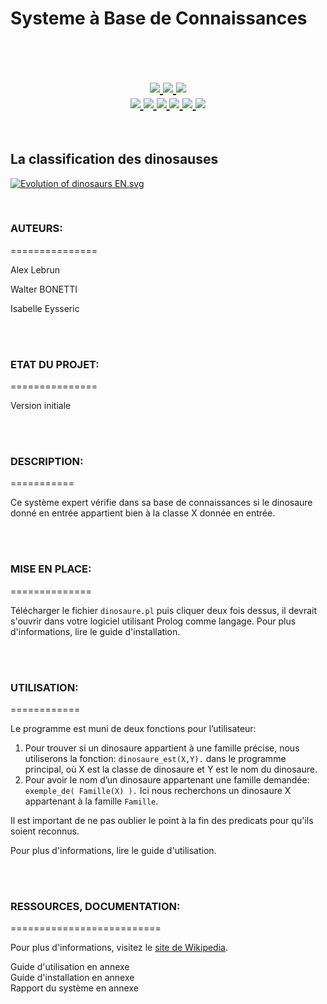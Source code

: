 # Systeme à Base de Connaissances
<br/>
<br/>

<h2 align="center">    

  <!-- GitHub -->
  <a href="https://github.com/isabelleysseric/">
    <img src="https://img.shields.io/badge/GitHub-100000?style=for-the-badge&logo=github&logoColor=white" >
  </a>  

  <!-- Project Repo -->
  <a href="https://github.com/isabelleysseric/Systeme-Base-Connaissances/">
    <img src="https://img.shields.io/badge/Repo-Systeme_Base_Connaissances-green?style=for-the-badge&logo={Systeme-Base-Connaissances}&logoColor=white" >
  </a>

  <!-- Wiki Project -->
  <a href="https://github.com/isabelleysseric/Systeme-Base-Connaissances/wiki/">
    <img src="https://img.shields.io/badge/Wiki-Systeme_Base_Connaissances-green?style=for-the-badge&logo={Systeme-Base-Connaissances}&logoColor=white" >
  </a><br>
    
  <!-- AI Page -->
  <a href="https://isabelleysseric.ai/">
    <img src="https://img.shields.io/badge/AI-Page-blue?style=for-the-badge&logo={AI-Page}&logoColor=white" >
  </a>
    
  <!-- Portfollio -->
  <a href="https://isabelleysseric.com/Resume.html">
    <img src="https://img.shields.io/badge/Portfollio-bfbfbf?style=for-the-badge&logo={Portfollio}&logoColor=white" >
  </a>
    
  <!-- LinkedIn -->
  <a href="https://www.linkedin.com/in/isabelleysseric/">
    <img src="https://img.shields.io/badge/LinkedIn-0077B5?style=for-the-badge&logo=linkedin&logoColor=white" >
  </a>
  <!-- GMAIL -->
  <a href="mailto: isabelleysseric@gmail.com">
    <img src="https://img.shields.io/badge/Gmail-D14836?style=for-the-badge&logo=gmail&logoColor=white" >
  </a>
  
  <!-- Docker Hub -->
  <a href="https://hub.docker.com/u/isabelleysseric">
    <img src="https://img.shields.io/badge/Docker_Hub-2496ED?style=for-the-badge&logo={dockerhub}&logoColor=#2496ed" >
  </a>

  <!-- Gazebo Sim -->
  <a href="https://hub.docker.com/u/isabelleysseric">
    <img src="https://img.shields.io/badge/Gazebo_Sim-orange?style=for-the-badge&logo={gazebosim}&logoColor=#2496ed" >
  </a><br>
  
</h2>
<br>


## La classification des dinosauses<br/>
<p>
  <a href="https://commons.wikimedia.org/wiki/File:Evolution_of_dinosaurs_EN.svg#/media/File:Evolution_of_dinosaurs_EN.svg">
  <img src="https://upload.wikimedia.org/wikipedia/commons/thumb/3/3e/Evolution_of_dinosaurs_EN.svg/1200px-Evolution_of_dinosaurs_EN.svg.png" alt="Evolution of dinosaurs EN.svg">
  </a>
</p>
<br/>


### AUTEURS:<br/>
===============
<p>Alex Lebrun</p>
<p>Walter BONETTI</p>
<p>Isabelle Eysseric</p>
<br/>
<br/>


### ETAT DU PROJET:<br/>
===============
<p>Version initiale</p>
<br/>
<br/>


### DESCRIPTION:<br/>
===========
<p>Ce système expert vérifie dans sa base de connaissances si le dinosaure donné en entrée appartient bien à la classe X donnée en entrée.</p>
<br/>
<br/>


### MISE EN PLACE:<br/>
==============
<p>Télécharger le fichier <code>dinosaure.pl</code> puis cliquer deux fois dessus, il devrait s'ouvrir dans votre logiciel utilisant Prolog comme langage. Pour plus d'informations, lire le guide d'installation.</p>
<br/>
<br/>


### UTILISATION:<br/>
============
<p>Le programme est muni de deux fonctions pour l’utilisateur:</p>
<ol>
<li>Pour trouver si un dinosaure appartient à une famille précise, nous utiliserons la fonction: <code>dinosaure_est(X,Y).</code> dans le programme principal, où X est la classe de dinosaure et Y est le nom du dinosaure.</li>
<li>Pour avoir le nom d’un dinosaure appartenant une famille demandée: <code> exemple_de( Famille(X) ).</code> Ici nous recherchons un dinosaure X appartenant à la famille <code>Famille</code>.</li>
</ol>
<p>Il est important de ne pas oublier le point à la fin des predicats pour qu'ils soient reconnus.</p>
<p>Pour plus d'informations, lire le guide d'utilisation.</p>
<br/>
<br/>


### RESSOURCES, DOCUMENTATION:<br/>
==========================
<p>Pour plus d'informations, visitez le <a href="https://fr.wikipedia.org/wiki/Dinosaure#Classification"> site de Wikipedia</a>.</p>
Guide d'utilisation en annexe<br>
Guide d'installation en annexe<br>
Rapport du système en annexe<br>
<br/>
<br/>
<br/>
